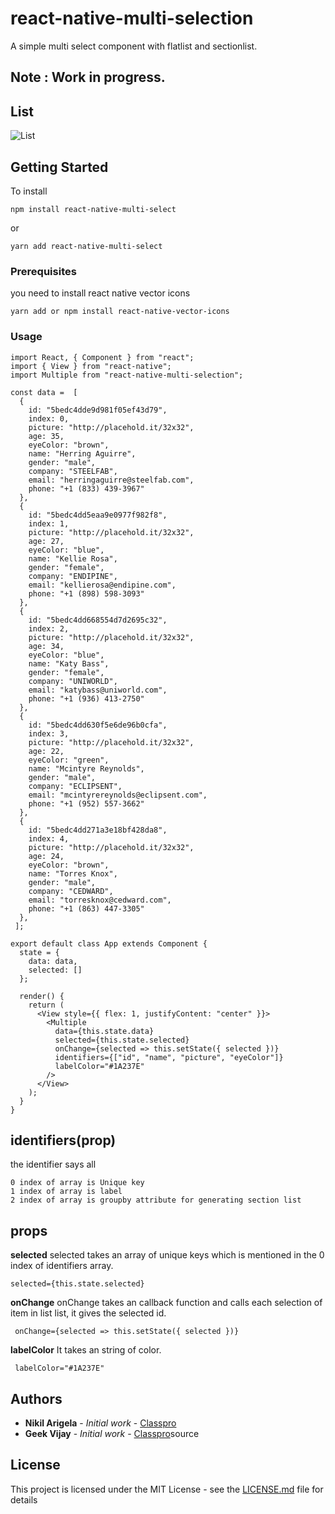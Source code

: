 # react-native-multi-selection

A simple multi select component with flatlist and sectionlist. 

## Note : Work in progress.

## List
![List](https://github.com/nikilarigela/react-native-multi-selection/blob/master/multiple.gif?raw=true)

## Getting Started

To install 

```
npm install react-native-multi-select
```
or
```
yarn add react-native-multi-select
```


### Prerequisites

you need to install react native vector icons

```
yarn add or npm install react-native-vector-icons
```

### Usage

```
import React, { Component } from "react";
import { View } from "react-native";
import Multiple from "react-native-multi-selection";

const data =  [
  {
    id: "5bedc4dde9d981f05ef43d79",
    index: 0,
    picture: "http://placehold.it/32x32",
    age: 35,
    eyeColor: "brown",
    name: "Herring Aguirre",
    gender: "male",
    company: "STEELFAB",
    email: "herringaguirre@steelfab.com",
    phone: "+1 (833) 439-3967"
  },
  {
    id: "5bedc4dd5eaa9e0977f982f8",
    index: 1,
    picture: "http://placehold.it/32x32",
    age: 27,
    eyeColor: "blue",
    name: "Kellie Rosa",
    gender: "female",
    company: "ENDIPINE",
    email: "kellierosa@endipine.com",
    phone: "+1 (898) 598-3093"
  },
  {
    id: "5bedc4dd668554d7d2695c32",
    index: 2,
    picture: "http://placehold.it/32x32",
    age: 34,
    eyeColor: "blue",
    name: "Katy Bass",
    gender: "female",
    company: "UNIWORLD",
    email: "katybass@uniworld.com",
    phone: "+1 (936) 413-2750"
  },
  {
    id: "5bedc4dd630f5e6de96b0cfa",
    index: 3,
    picture: "http://placehold.it/32x32",
    age: 22,
    eyeColor: "green",
    name: "Mcintyre Reynolds",
    gender: "male",
    company: "ECLIPSENT",
    email: "mcintyrereynolds@eclipsent.com",
    phone: "+1 (952) 557-3662"
  },
  {
    id: "5bedc4dd271a3e18bf428da8",
    index: 4,
    picture: "http://placehold.it/32x32",
    age: 24,
    eyeColor: "brown",
    name: "Torres Knox",
    gender: "male",
    company: "CEDWARD",
    email: "torresknox@cedward.com",
    phone: "+1 (863) 447-3305"
  },
 ];

export default class App extends Component {
  state = {
    data: data,
    selected: []
  };

  render() {
    return (
      <View style={{ flex: 1, justifyContent: "center" }}>
        <Multiple
          data={this.state.data}
          selected={this.state.selected}
          onChange={selected => this.setState({ selected })}
          identifiers={["id", "name", "picture", "eyeColor"]}
          labelColor="#1A237E"
        />
      </View>
    );
  }
}
```
## identifiers(prop)
the identifier says all 

```
0 index of array is Unique key 
1 index of array is label 
2 index of array is groupby attribute for generating section list
```

## props

**selected**
selected takes an array of unique keys which is mentioned in the 0 index of identifiers array.
```
selected={this.state.selected}
```
**onChange**
onChange takes an callback function and  calls each selection of item in list list, it gives the selected id.
```
 onChange={selected => this.setState({ selected })}
```
**labelColor**
It takes an string of color.
```
 labelColor="#1A237E"
```

## Authors

* **Nikil Arigela** - *Initial work* - [Classpro](https://github.com/nikilarigela)
* **Geek Vijay** - *Initial work* - [Classpro](https://github.com/geekvijay)source

## License

This project is licensed under the MIT License - see the [LICENSE.md](https://opensource.org/licenses/MIT) file for details

